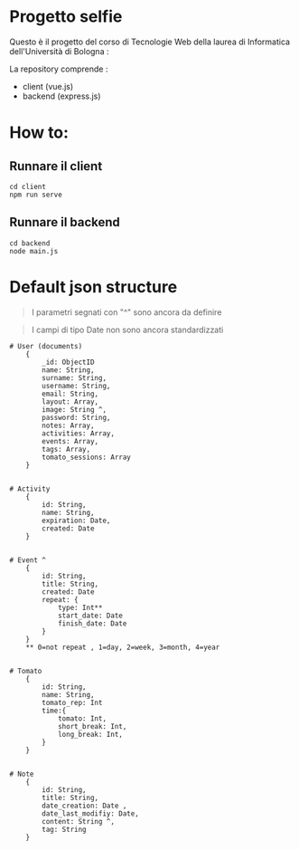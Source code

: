 # Progetto selfie 

Questo è il progetto del corso di Tecnologie Web della laurea di Informatica dell'Università di Bologna :

La repository comprende :
- client  (vue.js)
- backend  (express.js)


# How to:

## Runnare il client

    cd client
    npm run serve
    

## Runnare il backend

    cd backend 
    node main.js


# Default json structure

> I parametri segnati con "^" sono ancora da definire 

> I campi di tipo Date non sono ancora standardizzati

    # User (documents) 
        {
            _id: ObjectID
            name: String,
            surname: String,
            username: String,
            email: String,
            layout: Array,
            image: String ^,
            password: String,
            notes: Array,
            activities: Array,
            events: Array,
            tags: Array,
            tomato_sessions: Array
        }


    # Activity
        {
            id: String,
            name: String,
            expiration: Date,
            created: Date
        }


    # Event ^
        {
            id: String,
            title: String,
            created: Date
            repeat: {
                type: Int**
                start_date: Date
                finish_date: Date
            }  
        }
        ** 0=not repeat , 1=day, 2=week, 3=month, 4=year


    # Tomato
        { 
            id: String,
            name: String,
            tomato_rep: Int
            time:{
                tomato: Int,
                short_break: Int,
                long_break: Int,
            }
        }


    # Note 
        {
            id: String,
            title: String,
            date_creation: Date ,
            date_last_modifiy: Date,
            content: String ^,
            tag: String
        }